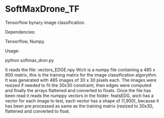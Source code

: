 # SoftMaxDrone_TF

Tensorflow bynary image classification.

Dependencies:

Tensorflow, Numpy

Usage:

python softmax_dron.py

It reads the file: vectors_EDGE.npy
Wich is a numpy file containing a 485 x 900 matrix, this is the training matrix for the image classification algorythm.
It was generated with 485 images of 30 x 30 pixels each. The images were resized if needed to fit the 30x30 constraint, then edges were computed and finally the arrays flattened and converted to floats.
Once the file has been read it reads the numppy vectors in the folder: featsEDG, wich has a vector for each image to test, each vector has a shape of (1,900), because it has been pre processed as same as the training matrix (resized to 30x30, flattened and converted to float.
